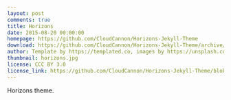 ```yaml
---
layout: post
comments: true
title: Horizons
date: 2015-08-20 00:00:00
homepage: https://github.com/CloudCannon/Horizons-Jekyll-Theme
download: https://github.com/CloudCannon/Horizons-Jekyll-Theme/archive/master.zip
author: Template by https://templated.co, images by https://unsplash.com, ported by https://cloudcannon.com
thumbnail: horizons.jpg
license: CCC BY 3.0
license_link: https://github.com/CloudCannon/Horizons-Jekyll-Theme/blob/master/LICENSE.txt
---
```


Horizons theme.
